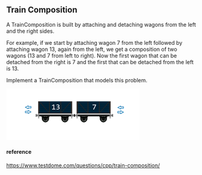 ## Train Composition

A TrainComposition is built by attaching and detaching wagons from the left and the right sides.

For example, if we start by attaching wagon 7 from the left followed by attaching wagon 13, again from the left, we get a composition of two wagons (13 and 7 from left to right). Now the first wagon that can be detached from the right is 7 and the first that can be detached from the left is 13.

Implement a TrainComposition that models this problem.

 ![Alt](doc/img/train.png "Train")
 
 
 #### reference 
 https://www.testdome.com/questions/cpp/train-composition/
 